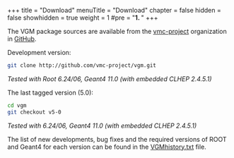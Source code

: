 +++
title = "Download"
menuTitle = "Download"
chapter = false
hidden = false
showhidden = true
weight = 1
#pre = "<b>1. </b>"
+++

The VGM package sources are available from the [vmc-project](https://github.com/vmc-project) organization in [GitHub](https://github.com/).

Development version:
```bash 
git clone http://github.com/vmc-project/vgm.git
```

*Tested with Root 6.24/06, Geant4 11.0 (with embedded CLHEP 2.4.5.1)*


The last tagged version (5.0):

```bash
cd vgm
git checkout v5-0
```

*Tested with 6.24/06, Geant4 11.0 (with embedded CLHEP 2.4.5.1)*

The list of new developments, bug fixes and the required versions of ROOT and Geant4 for each version can be found in the [VGMhistory.txt](https://github.com/vmc-project/vgm/blob/master/doc/VGMhistory.txt) file.
